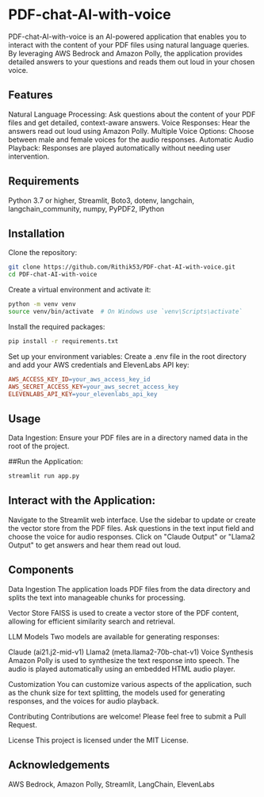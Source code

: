 # PDF-chat-AI-with-voice
PDF-chat-AI-with-voice is an AI-powered application that enables you to interact with the content of your PDF files using natural language queries. By leveraging AWS Bedrock and Amazon Polly, the application provides detailed answers to your questions and reads them out loud in your chosen voice.

## Features
Natural Language Processing: Ask questions about the content of your PDF files and get detailed, context-aware answers.
Voice Responses: Hear the answers read out loud using Amazon Polly.
Multiple Voice Options: Choose between male and female voices for the audio responses.
Automatic Audio Playback: Responses are played automatically without needing user intervention.

## Requirements
Python 3.7 or higher,
Streamlit,
Boto3,
dotenv,
langchain,
langchain_community,
numpy,
PyPDF2,
IPython


## Installation
Clone the repository:
``` sh
git clone https://github.com/Rithik53/PDF-chat-AI-with-voice.git
cd PDF-chat-AI-with-voice
```
Create a virtual environment and activate it:

``` sh
python -m venv venv
source venv/bin/activate  # On Windows use `venv\Scripts\activate`
```
Install the required packages:

``` sh
pip install -r requirements.txt
```
Set up your environment variables:
Create a .env file in the root directory and add your AWS credentials and ElevenLabs API key:

```makefile
AWS_ACCESS_KEY_ID=your_aws_access_key_id
AWS_SECRET_ACCESS_KEY=your_aws_secret_access_key
ELEVENLABS_API_KEY=your_elevenlabs_api_key
```
## Usage
Data Ingestion:
Ensure your PDF files are in a directory named data in the root of the project.

##Run the Application:
```sh
streamlit run app.py
```
## Interact with the Application:

Navigate to the Streamlit web interface.
Use the sidebar to update or create the vector store from the PDF files.
Ask questions in the text input field and choose the voice for audio responses.
Click on "Claude Output" or "Llama2 Output" to get answers and hear them read out loud.

## Components
Data Ingestion
The application loads PDF files from the data directory and splits the text into manageable chunks for processing.

Vector Store
FAISS is used to create a vector store of the PDF content, allowing for efficient similarity search and retrieval.

LLM Models
Two models are available for generating responses:

Claude (ai21.j2-mid-v1)
Llama2 (meta.llama2-70b-chat-v1)
Voice Synthesis
Amazon Polly is used to synthesize the text response into speech. The audio is played automatically using an embedded HTML audio player.

Customization
You can customize various aspects of the application, such as the chunk size for text splitting, the models used for generating responses, and the voices for audio playback.

Contributing
Contributions are welcome! Please feel free to submit a Pull Request.

License
This project is licensed under the MIT License.

## Acknowledgements
AWS Bedrock,
Amazon Polly,
Streamlit,
LangChain,
ElevenLabs
